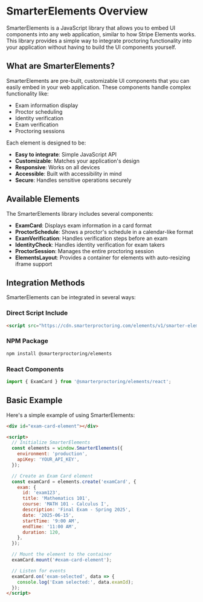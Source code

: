 # SmarterElements Overview

SmarterElements is a JavaScript library that allows you to embed UI components into any web application, similar to how Stripe Elements works. This library provides a simple way to integrate proctoring functionality into your application without having to build the UI components yourself.

## What are SmarterElements?

SmarterElements are pre-built, customizable UI components that you can easily embed in your web application. These components handle complex functionality like:

- Exam information display
- Proctor scheduling
- Identity verification
- Exam verification
- Proctoring sessions

Each element is designed to be:

- **Easy to integrate**: Simple JavaScript API
- **Customizable**: Matches your application's design
- **Responsive**: Works on all devices
- **Accessible**: Built with accessibility in mind
- **Secure**: Handles sensitive operations securely

## Available Elements

The SmarterElements library includes several components:

- **ExamCard**: Displays exam information in a card format
- **ProctorSchedule**: Shows a proctor's schedule in a calendar-like format
- **ExamVerification**: Handles verification steps before an exam
- **IdentityCheck**: Handles identity verification for exam takers
- **ProctorSession**: Manages the entire proctoring session
- **ElementsLayout**: Provides a container for elements with auto-resizing iframe support

## Integration Methods

SmarterElements can be integrated in several ways:

### Direct Script Include

```html
<script src="https://cdn.smarterproctoring.com/elements/v1/smarter-elements.umd.js"></script>
```

### NPM Package

```bash
npm install @smarterproctoring/elements
```

### React Components

```jsx
import { ExamCard } from '@smarterproctoring/elements/react';
```

## Basic Example

Here's a simple example of using SmarterElements:

```html
<div id="exam-card-element"></div>

<script>
  // Initialize SmarterElements
  const elements = window.SmarterElements({
    environment: 'production',
    apiKey: 'YOUR_API_KEY',
  });

  // Create an Exam Card element
  const examCard = elements.create('examCard', {
    exam: {
      id: 'exam123',
      title: 'Mathematics 101',
      course: 'MATH 101 - Calculus I',
      description: 'Final Exam - Spring 2025',
      date: '2025-06-15',
      startTime: '9:00 AM',
      endTime: '11:00 AM',
      duration: 120,
    },
  });

  // Mount the element to the container
  examCard.mount('#exam-card-element');

  // Listen for events
  examCard.on('exam-selected', data => {
    console.log('Exam selected:', data.examId);
  });
</script>
```